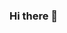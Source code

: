 ### Hi there 👋

<!--
**hoanganh1803/hoanganh1803** is a ✨ _special_ ✨ repository because its `README.md` (this file) appears on your GitHub profile.

Here are some ideas to get you started:


🔭 Currently working on: Building stock trading apps.

🌱 Currently learning: How to build a product that brings value to many people.

👯 Looking to collaborate on: Projects and places that offer opportunities for personal development.

🤔 Seeking help with: Further honing my skills in app development and market analysis.

💬 Ask me about: Anything related to stock trading apps, app development, or personal development.

📫 How to reach me: https://www.linkedin.com/in/hoang-anh-nguyen1803

😄 Pronouns: She/Her.

⚡ Fun fact: I'm a fun-loving individual who thrives on learning and isn't afraid of challenges!
